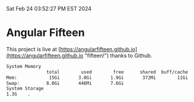 Sat Feb 24 03:52:27 PM EST 2024

# Angular Fifteen


This project is live at [https://angularfifteen.github.io](https://angularfifteen.github.io "fifteen!") thanks to Github.

```bash
System Memory
               total        used        free      shared  buff/cache   available
Mem:            15Gi       3.0Gi       1.9Gi       372Mi        11Gi        12Gi
Swap:          8.0Gi       446Mi       7.6Gi
System Storage
1.3G	.
```
```bash
